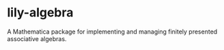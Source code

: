 # lily-algebra
 A Mathematica package for implementing and managing finitely presented associative algebras.
